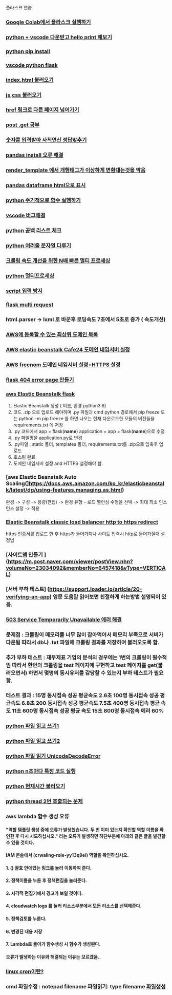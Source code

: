 플라스크 연습


### [Google Colab에서 플라스크 실행하기](https://medium.com/@kshitijvijay271199/flask-on-google-colab-f6525986797b8)
### [python + vscode 다운받고 hello print 해보기](https://blog.naver.com/PostView.nhn?blogId=wideeyed&logNo=221439098133)
### [python pip install](https://076923.github.io/posts/Python-28/#reference-1)
### [vscode python flask](https://m.blog.naver.com/PostView.nhnblogId=poiulkj321&logNo=221367665053&proxyReferer=https:%2F%2Fwww.google.com%2F)
### [index.html 불러오기](https://niceman.tistory.com/151)
### [js,css 불러오기](https://infinitt.tistory.com/119?category=1071293)
### [href 링크로 다른 페이지 넘어가기](https://tariat.tistory.com/761)
### [post ,get 공부](https://medium.com/@mystar09070907/flask%EB%A1%9C-get-post-%EC%9A%94%EC%B2%AD-%EB%B3%B4%EB%82%B4%EA%B8%B0-1-57d8f4559793)
### [숫자를 입력받아 사칙연산 정답맞추기](https://infinitt.tistory.com/269?category=1071293)
### [pandas install 오류 해결](https://stackoverflow.com/questions/60763529/unable-to-import-pandas-pandas-libs-window-aggregations)
### [render_template 에서 개행태그가 이상하게 변환대는것을 막음](https://stackoverrun.com/ko/q/12663581)
### [pandas dataframe html으로 표시](https://stackoverflow.com/questions/22180993/pandas-dataframe-display-on-a-webpage)
### [python 주기적으로 함수 실행하기](https://1byte.tistory.com/18)
### [vscode 버그해결](https://www.it-swarm.dev/ko/python/visual-studio-code-%EB%82%B4%EB%B6%80%EC%97%90%EC%84%9C-python-%EC%8B%A4%ED%96%89%EC%8B%9C-%EC%9E%98%EB%AA%BB%EB%90%9C-%EA%B5%AC%EB%AC%B8-%EC%98%A4%EB%A5%98/805777607/)
### [python 공백 리스트 체크](https://hashcode.co.kr/questions/22/%EB%B9%88-%EB%A6%AC%EC%8A%A4%ED%8A%B8%EB%A5%BC-%ED%99%95%EC%9D%B8%ED%95%98%EB%8A%94-%EB%B0%A9%EB%B2%95%EC%9D%84-%EA%B0%80%EB%A5%B4%EC%B3%90%EC%A3%BC%EC%84%B8%EC%9A%94)

### [python 여러줄 문자열 다루기](https://ledgku.tistory.com/44)
### [크롤링 속도 개선을 위한 N배 빠른 멀티 프로세싱](https://beomi.github.io/2017/07/05/HowToMakeWebCrawler-with-Multiprocess/)
### [python 멀티프로세싱](https://sungmin-joo.tistory.com/11)
### [script 입력 방지](https://www.it-swarm.dev/ko/javascript/javascript%EC%97%90%EC%84%9C-html-%EB%B0%8F-%EC%8A%A4%ED%81%AC%EB%A6%BD%ED%8A%B8-%EC%82%BD%EC%9E%85-%EB%B0%A9%EC%A7%80/1044047794/)
### [flask multi request](https://medium.com/@dkhd/handling-multiple-requests-on-flask-60208eacc154)
### html.parser -> lxml 로 바꾼후 로딩속도 7초에서 5초로 증가 ( 속도개선)
### [AWS에 등록할 수 있는 최상위 도메인 목록](https://docs.aws.amazon.com/Route53/latest/DeveloperGuide/registrar-tld-list.html)
### [AWS elastic beanstalk Cafe24 도메인 네임서버 설정](https://www.it-swarm.dev/ko/amazon-ec2/godaddy-%EB%8F%84%EB%A9%94%EC%9D%B8%EC%9D%84-aws-elastic-beanstalk-%ED%99%98%EA%B2%BD%EA%B3%BC-%EC%97%B0%EA%B2%B0%ED%95%98%EB%8A%94-%EB%B0%A9%EB%B2%95%EC%9D%80-%EB%AC%B4%EC%97%87%EC%9E%85%EB%8B%88%EA%B9%8C/1068284212/)
### [AWS freenom 도메인 네임서버 설정+HTTPS 설정](https://medium.com/@rlatla626/route-53%EC%9D%84-%EC%9D%B4%EC%9A%A9%ED%95%9C-%EB%8F%84%EB%A9%94%EC%9D%B8-%EC%97%B0%EA%B2%B0-f92aaeedf6ea)
### [flask 404 error page 만들기](https://webisfree.com/2017-09-29/python-flask%EC%97%90%EC%84%9C-custom-404-page-%EB%A)
### [aws Elastic Beanstalk flask](https://www.youtube.com/watch?v=b28AlfTRacc)
1. Elastic Beanstalk 생성 ( 이름, 환경 python3.6)
2. 코드 .zip 으로 업로드 해야하며 .py 파일과 cmd python 경로에서 pip freeze 또는 python -m pip freeze 를 하면 나오는 현재 다운로드한 모듈의 버전들을 requirements.txt 에 저장
3. .py 코드에서 app = flask(__name__) application = app = flask(__name__)으로 수정
4. .py 파일명을 application.py로 변경
5. .py파일 , static 폴더, templates 폴더, requirements.txt를 .zip으로 압축후 업로드
6. 호스팅 완료
7. 도메인 네임서버 설정 and HTTPS 설정해야 함.

### [aws Elastic Beanstalk Auto Scaling(]https://docs.aws.amazon.com/ko_kr/elasticbeanstalk/latest/dg/using-features.managing.as.html)
환경 -> 구성 -> 용량(편집) -> 환경 유형 – 로드 밸런싱 수행을 선택 -> 최대 최소 인스턴스 설정 -> 적용
### [Elastic Beanstalk classic load balancer http to https redirect](https://www.youtube.com/watch?v=0IVwrHx1hPI)
https 인증서를 업로드 한 후 https가 들어가지나 사이트 입력시 http로 들어가질때 설정법
### [사이트맵 만들기 ] (https://m.post.naver.com/viewer/postView.nhn?volumeNo=23034092&memberNo=6457418&vType=VERTICAL)
### [서버 부하 테스트] (https://support.loader.io/article/20-verifying-an-app) 영문 도움말 읽어보면 친절하게 하는방법 설명되어 있음.
### [503 Service Temporarily Unavailable 에러 해결](https://medium.com/@degaze.film/aws-load-balancer-503-service-temporarily-unavailable-e1e91c0dfcdb)
### 문제점 : 크롤링이 메모리를 너무 많이 잡아먹어서 메모리 부족으로 서버가 다운됨 따라서 db나 .txt 파일에 크롤링 결과를 저장하여 불러오도록 함.
### 추가 부하 테스트 : 재무제표 기업의 분석의 경우에는 1번의 크롤링이 필수적임 따라서 한번의 크롤링을 test 페이지에 구현하고 test 페이지를 get(불러오면서) 하면서 몇명의 동시유저를 감당할 수 있는지 부하 테스트가 필요함.
### 테스트 결과 : 15명 동시접속 성공 평균속도 2.6초 100명 동시접속 성공 평균속도 6.8초  200 동시접속 성공 평균속도 7.5초 400명 동시접속 평균 속도 11초 600명 동시접속 성공 평균 속도 15초 800명 동시접속 에러 60%
### [python 파일 읽고 쓰기1](https://kongdols-room.tistory.com/47)
### [python 파일 읽고 쓰기2](https://alphahackerhan.tistory.com/26)
### [python 파일 읽기 UnicodeDecodeError](https://nackwon.tistory.com/120)
### [python n초마다 특정 코드 실행](https://www.it-swarm-ko.tech/ko/python/n-%ec%b4%88%eb%a7%88%eb%8b%a4-%ed%8a%b9%ec%a0%95-%ec%bd%94%eb%93%9c-%ec%8b%a4%ed%96%89/969092320/)
### [python 현재시간 불러오기](https://webisfree.com/2017-08-02/python%EC%97%90%EC%84%9C-%ED%98%84%EC%9E%AC%EC%8B%9C%EA%B0%84%EC%9D%84-%EA%B0%80%EC%A0%B8%EC%98%A4%EA%B8%B0)
### [python thread 2번 호출되는 문제](https://stackoverrun.com/ko/q/11997289)
### aws lambda 함수 생성 오류 
#### "역할 템플릿 생성 중에 오류가 발생했습니다. 두 번 이미 있는지 확인할 역할 이름을 확인한 후 다시 시도하십시오." 라는 오류가 발생하면 하단부분에 아래와 같은 글을 발견할 수 있을 것이다.
#### IAM 콘솔에서 (crwaling-role-yy13q9ei) 역할을 확인하십시오.
#### 1. () 괄호 안에있는 링크를 눌러 이동하여 준다.
#### 2. 정책이름을 누룬 후 정책편집을 눌러준다.
#### 3. 시각적 편집기에서  경고가 보일 것이다.
#### 4. cloudwatch logs 를 눌러 리소스부분에서 모든 리소스를 선택해준다.
#### 5. 정책검토를 누룬다.
#### 6. 변경된 내용 저장
#### 7. Lambda로 돌아가 함수생성 시 함수가 생성된다.
#### 오류가 발생하는 이유와 해결되는 이유는 모르겠음..

### [linux cron이란?](https://www.cyberciti.biz/faq/define-cron-crond-and-cron-jobs/)
### cmd 파일수정 : notepad filename 파일읽기: type filename [파일생성](https://m.blog.naver.com/PostView.nhn?blogId=jed00&logNo=140188420401&proxyReferer=https:%2F%2Fwww.google.com%2F)
